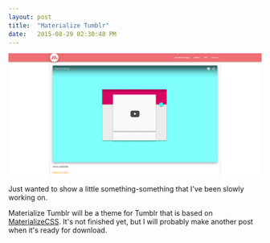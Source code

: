 ```yaml
---
layout: post
title:  "Materialize Tumblr"
date:   2015-08-29 02:30:48 PM
---
```

<img class="img-responsive" src="/img/tumblrpreview.png">

Just wanted to show a little something-something that I've been slowly working on.

Materialize Tumblr will be a theme for Tumblr that is based on <a href="http://materializecss.com">MaterializeCSS</a>. It's not finished yet, but I will probably make another post when it's ready for download.
